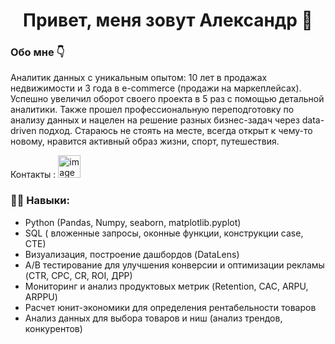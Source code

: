 
## <h1 align="center"> Привет, меня зовут Александр 👋 </h1>
### Обо мне 👇 
Аналитик данных с уникальным опытом: 10 лет в продажах недвижимости и 3 года в e-commerce (продажи на маркеплейсах). Успешно увеличил оборот своего проекта в 5 раз с помощью детальной аналитики. Также прошел профессиональную переподготовку по анализу данных  и нацелен на решение разных бизнес-задач через data-driven подход. 
Стараюсь не стоять на месте, всегда  открыт к чему-то новому, нравится активный образ жизни, спорт, путешествия.   

Контакты :  [<img width="36" height="36" alt="image" src="https://github.com/user-attachments/assets/3e76f4ad-0f4c-4591-9f41-7af5796d4d73" />](https://t.me/lesnik1922)   

### 👨‍🎓 Навыки: 
- Python (Pandas, Numpy, seaborn, matplotlib.pyplot)
- SQL ( вложенные запросы, оконные функции, конструкции case, CTE)
- Визуализация, построение дашбордов (DataLens)
- A/B тестирование для улучшения конверсии и оптимизации рекламы (CTR, CPC, CR, ROI, ДРР)
- Мониторинг и анализ продуктовых метрик (Retention, CAC, ARPU,  ARPPU)
- Расчет юнит-экономики для определения рентабельности товаров
- Анализ данных для выбора товаров и ниш (анализ трендов, конкурентов)


<!--
**AleksKolesnik/AleksKolesnik** is a ✨ _special_ ✨ repository because its `README.md` (this file) appears on your GitHub profile.

Here are some ideas to get you started:

- 🔭 I’m currently working on ...
- 🌱 I’m currently learning ...
- 👯 I’m looking to collaborate on ...
- 🤔 I’m looking for help with ...
- 💬 Ask me about ...
- 📫 How to reach me: ...
- 😄 Pronouns: ...
- ⚡ Fun fact: ...
-->
